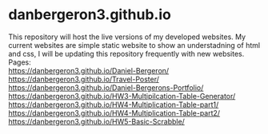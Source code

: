 # danbergeron3.github.io
This repository will host the live versions of my developed websites. 
My current websites are simple static website to show an understadning 
of html and css, I will be updating this repository frequently with new 
websites. 
Pages:
<br />  https://danbergeron3.github.io/Daniel-Bergeron/
<br />  https://danbergeron3.github.io/Travel-Poster/
<br />  https://danbergeron3.github.io/Daniel-Bergerons-Portfolio/
<br />  https://danbergeron3.github.io/HW3-Multipilcation-Table-Generator/
<br />  https://danbergeron3.github.io/HW4-Multiplication-Table-part1/
<br />  https://danbergeron3.github.io/HW4-Multiplication-Table-part2/
<br />  https://danbergeron3.github.io/HW5-Basic-Scrabble/
